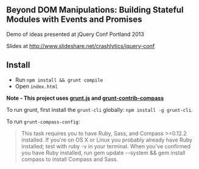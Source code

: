 Beyond DOM Manipulations: Building Stateful Modules with Events and Promises
---

Demo of ideas presented at jQuery Conf Portland 2013

Slides at http://www.slideshare.net/crashlytics/jquery-conf

Install
---

* Run `npm install && grunt compile`
* Open `index.html`

**Note - This project uses [grunt.js](http://gruntjs.com/) and [grunt-contrib-compass](https://github.com/gruntjs/grunt-contrib-compass)**

To run grunt, first install the `grunt-cli` globally: `npm install -g grunt-cli`.

To run `grunt-compass-config`:
> This task requires you to have Ruby, Sass, and Compass >=0.12.2
> installed. If you're on OS X or Linux you probably already have Ruby
> installed; test with ruby -v in your terminal. When you've confirmed
> you have Ruby installed, run gem update --system && gem install
> compass to install Compass and Sass.